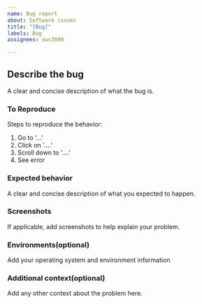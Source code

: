 ```yaml
---
name: Bug report
about: Software issues
title: "[Bug]"
labels: Bug
assignees: ows3090

---
```


## Describe the bug
A clear and concise description of what the bug is.

### To Reproduce
Steps to reproduce the behavior:
1. Go to '...'
2. Click on '....'
3. Scroll down to '....'
4. See error

### Expected behavior
A clear and concise description of what you expected to happen.

### Screenshots
If applicable, add screenshots to help explain your problem.

### Environments(optional)
Add your operating system and environment information

### Additional context(optional)
Add any other context about the problem here.
